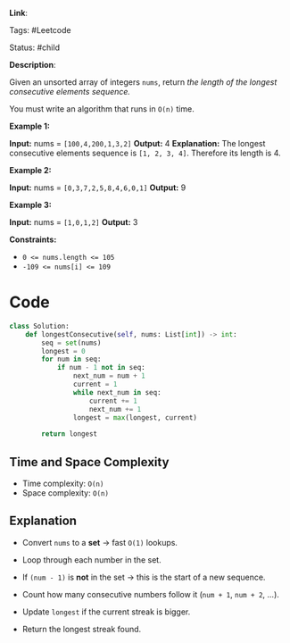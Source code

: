 **Link**:

Tags: #Leetcode 

Status: #child

**Description**:

Given an unsorted array of integers `nums`, return _the length of the longest consecutive elements sequence._

You must write an algorithm that runs in `O(n)` time.

**Example 1:**

**Input:** nums = `[100,4,200,1,3,2]`
**Output:** 4
**Explanation:** The longest consecutive elements sequence is `[1, 2, 3, 4]`. Therefore its length is 4.

**Example 2:**

**Input:** nums = `[0,3,7,2,5,8,4,6,0,1]`
**Output:** 9

**Example 3:**

**Input:** nums = `[1,0,1,2]`
**Output:** 3

**Constraints:**

- `0 <= nums.length <= 105`
- `-109 <= nums[i] <= 109`

# Code

```python
class Solution:
    def longestConsecutive(self, nums: List[int]) -> int:
        seq = set(nums)
        longest = 0
        for num in seq:
            if num - 1 not in seq:
                next_num = num + 1
                current = 1
                while next_num in seq:
                    current += 1
                    next_num += 1
                longest = max(longest, current)
        
        return longest
```
## Time and Space Complexity

- Time complexity: `O(n)`
- Space complexity: `O(n)`
## Explanation
- Convert `nums` to a **set** → fast `O(1)` lookups.
    
- Loop through each number in the set.
    
- If `(num - 1)` is **not** in the set → this is the start of a new sequence.
    
- Count how many consecutive numbers follow it (`num + 1`, `num + 2`, …).
    
- Update `longest` if the current streak is bigger.
    
- Return the longest streak found.